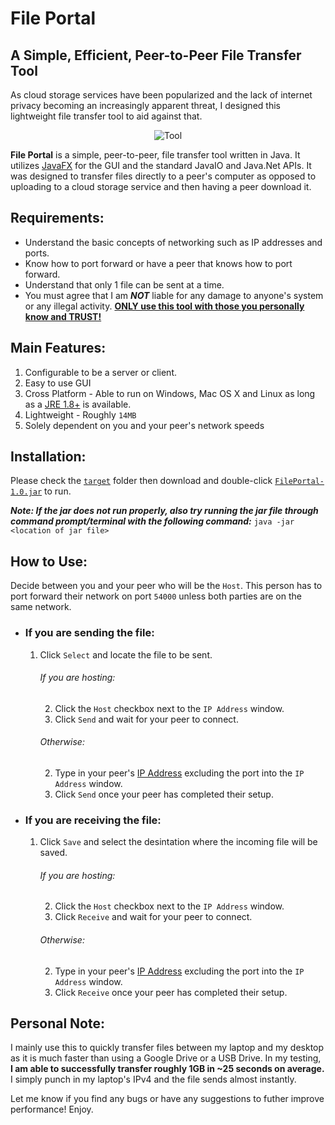 # File Portal
## A Simple, Efficient, Peer-to-Peer File Transfer Tool

As cloud storage services have been popularized and the lack of internet privacy becoming an increasingly apparent threat, I designed this lightweight file transfer tool to aid against that.

<p align="center">
  <img title="Tool" src=https://github.com/albertbregonia/FilePortal/blob/master/src/main/resources/fp.png?raw=true></img>
</p>

**File Portal** is a simple, peer-to-peer, file transfer tool written in Java. It utilizes [JavaFX](https://openjfx.io/) for the GUI and the standard JavaIO and Java.Net APIs. It was designed to transfer files directly to a peer's computer as opposed to uploading to a cloud storage service and then having a peer download it.

## Requirements:
- Understand the basic concepts of networking such as IP addresses and ports.
- Know how to port forward or have a peer that knows how to port forward.
- Understand that only 1 file can be sent at a time.
- You must agree that I am ***NOT*** liable for any damage to anyone's system or any illegal activity. <ins>**ONLY use this tool with those you personally know and TRUST!**</ins>

## Main Features:
1. Configurable to be a server or client.
2. Easy to use GUI
3. Cross Platform - Able to run on Windows, Mac OS X and Linux as long as a [JRE 1.8+](https://www.java.com/en/) is available.
4. Lightweight - Roughly `14MB`
5. Solely dependent on you and your peer's network speeds

## Installation:
Please check the [`target`](https://github.com/albertbregonia/File-Portal/tree/master/target) folder then download and double-click [`FilePortal-1.0.jar`](https://github.com/albertbregonia/File-Portal/blob/master/target/FilePortal-1.0.jar) to run.

***Note: If the jar does not run properly, also try running the jar file through command prompt/terminal with the following command:*** `java -jar <location of jar file>`

## How to Use:
Decide between you and your peer who will be the `Host`. This person has to port forward their network on port `54000` unless both parties are on the same network.
- ### If you are sending the file:
  1. Click `Select` and locate the file to be sent.
      ###### If you are hosting:
        2. Click the `Host` checkbox next to the `IP Address` window.
        3. Click `Send` and wait for your peer to connect.
      ###### Otherwise:
        2. Type in your peer's [IP Address](https://www.whatsmyip.org/) excluding the port into the `IP Address` window.
        3. Click `Send` once your peer has completed their setup.
- ### If you are receiving the file:
  1. Click `Save` and select the desintation where the incoming file will be saved.
      ###### If you are hosting:
        2. Click the `Host` checkbox next to the `IP Address` window.
        3. Click `Receive` and wait for your peer to connect.
      ###### Otherwise:
        2. Type in your peer's [IP Address](https://www.whatsmyip.org/) excluding the port into the `IP Address` window.
        3. Click `Receive` once your peer has completed their setup.

## Personal Note:
I mainly use this to quickly transfer files between my laptop and my desktop as it is much faster than using a Google Drive or a USB Drive. In my testing, **I am able to successfully transfer roughly 1GB in ~25 seconds on average.** I simply punch in my laptop's IPv4 and the file sends almost instantly.

Let me know if you find any bugs or have any suggestions to futher improve performance! Enjoy.
